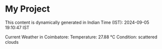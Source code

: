 # My Project

This content is dynamically generated in Indian Time (IST): 2024-09-05 19:10:47 IST


Current Weather in Coimbatore:
Temperature: 27.88 °C
Condition: scattered clouds

